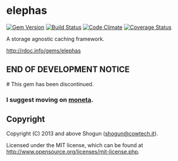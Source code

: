 # elephas

[![Gem Version](https://badge.fury.io/rb/elephas.png)](http://badge.fury.io/rb/elephas)
[![Build Status](https://secure.travis-ci.org/ShogunPanda/elephas.png?branch=master)](http://travis-ci.org/ShogunPanda/elephas)
[![Code Climate](https://codeclimate.com/github/ShogunPanda/elephas.png)](https://codeclimate.com/github/ShogunPanda/elephas)
[![Coverage Status](https://coveralls.io/repos/ShogunPanda/elephas/badge.png)](https://coveralls.io/r/ShogunPanda/elephas)

A storage agnostic caching framework.

http://rdoc.info/gems/elephas

## END OF DEVELOPMENT NOTICE

# This gem has been discontinued.

### I suggest moving on [moneta](https://github.com/minad/moneta).

## Copyright

Copyright (C) 2013 and above Shogun (shogun@cowtech.it).

Licensed under the MIT license, which can be found at http://www.opensource.org/licenses/mit-license.php.
